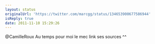 ```yaml
---
layout: status
originalUrl: 'https://twitter.com/marcgg/status/134653900677586944'
isReply: true
date: 2011-11-10 15:29:26
---
```


@CamilleRoux Au temps pour moi le mec link ses sources ^^
